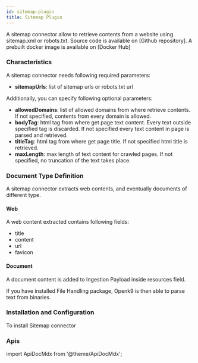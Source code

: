 ```yaml
---
id: sitemap-plugin
title: Sitemap Plugin
---
```


A sitemap connector allow to retrieve contents from a website using sitemap.xml or robots.txt.
Source code is available on [Github repository]. A prebuilt docker image is available on [Docker Hub]

### Characteristics

A sitemap connector needs following required parameters:

- **sitemapUrls**: list of sitemap urls or robots.txt url

Additionally, you can specify following optional parameters:

- **allowedDomains**: list of allowed domains from where retrieve contents.
If not specified, contents from every domain is allowed.
- **bodyTag**: html tag from where get page text content. Every text outside specified tag is discarded.
If not specified every text content in page is parsed and retrieved.
- **titleTag**: html tag from where get page title. If not specified html title is retrieved.
- **maxLength**: max length of text content for crawled pages. If not specified, no truncation of the text takes place.

### Document Type Definition

A sitemap connector extracts web contents, and eventually documents of different type.

#### Web

A web content extracted contains following fields:

- title
- content
- url
- favicon

#### Document

A document content is added to Ingestion Payload inside resources field.

If you have installed File Handling package, Openk9 is then able to parse text from binaries.


### Installation and Configuration

To install Sitemap connector

### Apis

import ApiDocMdx from '@theme/ApiDocMdx';

<ApiDocMdx id="api-crawler" />